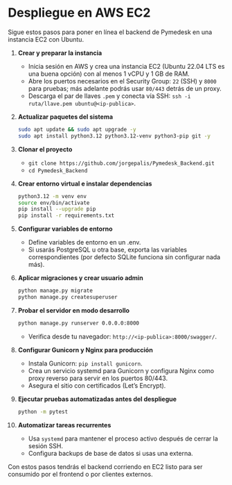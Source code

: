 Despliegue en AWS EC2
======================

Sigue estos pasos para poner en línea el backend de Pymedesk en una instancia EC2 con Ubuntu.

1. **Crear y preparar la instancia**
	- Inicia sesión en AWS y crea una instancia EC2 (Ubuntu 22.04 LTS es una buena opción) con al menos 1 vCPU y 1 GB de RAM.
	- Abre los puertos necesarios en el Security Group: `22` (SSH) y `8000` para pruebas; más adelante podrás usar `80/443` detrás de un proxy.
	- Descarga el par de llaves `.pem` y conecta vía SSH: `ssh -i ruta/llave.pem ubuntu@<ip-publica>`.

2. **Actualizar paquetes del sistema**
	```bash
	sudo apt update && sudo apt upgrade -y
	sudo apt install python3.12 python3.12-venv python3-pip git -y
	```

3. **Clonar el proyecto**
	- `git clone https://github.com/jorgepalis/Pymedesk_Backend.git`
	- `cd Pymedesk_Backend`

4. **Crear entorno virtual e instalar dependencias**
	```bash
	python3.12 -m venv env
	source env/bin/activate
	pip install --upgrade pip
	pip install -r requirements.txt
	```

5. **Configurar variables de entorno**
	- Define variables de entorno en un .env.
	- Si usarás PostgreSQL u otra base, exporta las variables correspondientes (por defecto SQLite funciona sin configurar nada más).

6. **Aplicar migraciones y crear usuario admin**
	```bash
	python manage.py migrate
	python manage.py createsuperuser
	```

7. **Probar el servidor en modo desarrollo**
	```bash
	python manage.py runserver 0.0.0.0:8000
	```
	- Verifica desde tu navegador: `http://<ip-publica>:8000/swagger/`.

8. **Configurar Gunicorn y Nginx para producción**
	- Instala Gunicorn: `pip install gunicorn`.
	- Crea un servicio systemd para Gunicorn y configura Nginx como proxy reverso para servir en los puertos 80/443.
	- Asegura el sitio con certificados (Let’s Encrypt).

9. **Ejecutar pruebas automatizadas antes del despliegue**
	```bash
	python -m pytest
	```

10. **Automatizar tareas recurrentes**
	 - Usa `systemd` para mantener el proceso activo después de cerrar la sesión SSH.
	 - Configura backups de base de datos si usas una externa.

Con estos pasos tendrás el backend corriendo en EC2 listo para ser consumido por el frontend o por clientes externos.
